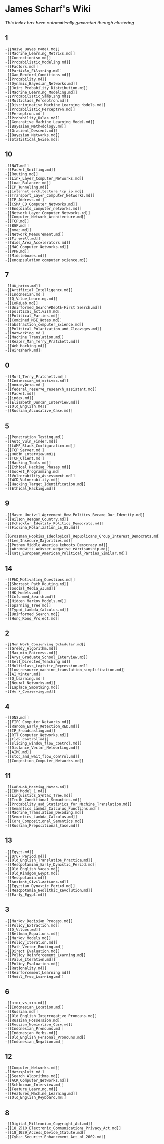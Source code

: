 # James Scharf's Wiki
*This index has been automatically generated through clustering.*
## 1
	-[[Naive_Bayes_Model.md]]
	-[[Machine_Learning_Metrics.md]]
	-[[Connectionism.md]]
	-[[Probabilistic_Modeling.md]]
	-[[Factors.md]]
	-[[Particle_Filtering.md]]
	-[[Gao_Rexford_Conditions.md]]
	-[[Probability.md]]
	-[[Dynamic_Bayesian_Networks.md]]
	-[[Joint_Probability_Distribution.md]]
	-[[Machine_Learning_Modeling.md]]
	-[[Probabilistic_Sampling.md]]
	-[[Multiclass_Perceptron.md]]
	-[[Discriminative_Machine_Learning_Models.md]]
	-[[Probabilistic_Perceptron.md]]
	-[[Perceptron.md]]
	-[[Probability_Rules.md]]
	-[[Generative_Machine_Learning_Model.md]]
	-[[Bayesian_Methodology.md]]
	-[[Gradient_Descent.md]]
	-[[Bayesian_Networks.md]]
	-[[Statistical_Noise.md]]
## 10
	-[[NAT.md]]
	-[[Packet_Sniffing.md]]
	-[[Routing.md]]
	-[[Link_Layer_Computer_Networks.md]]
	-[[Load_Balancer.md]]
	-[[IP_Tunneling.md]]
	-[[internet_architecture_tcp_ip.md]]
	-[[Transport_Layer_Computer_Networks.md]]
	-[[IP_Address.md]]
	-[[CSMA_CD_Computer_Networks.md]]
	-[[Endpoints_computer_networks.md]]
	-[[Network_Layer_Computer_Networks.md]]
	-[[Computer_Network_Architecture.md]]
	-[[TCP.md]]
	-[[BGP.md]]
	-[[nmap.md]]
	-[[Network_Measurement.md]]
	-[[Firewall.md]]
	-[[Wide_Area_Accelerators.md]]
	-[[MAC_Computer_Networks.md]]
	-[[VPN.md]]
	-[[Middleboxes.md]]
	-[[encapsulation_computer_science.md]]
## 7
	-[[HK_Notes.md]]
	-[[Artificial_Intelligence.md]]
	-[[Indonesian.md]]
	-[[Q_Value_Learning.md]]
	-[[LoReLab.md]]
	-[[Uninformed_Search#Depth-First Search.md]]
	-[[political_activism.md]]
	-[[Political_Parties.md]]
	-[[Combined_MSE_Notes.md]]
	-[[abstraction_computer_science.md]]
	-[[Political_Polarization_and_Cleavages.md]]
	-[[Networking.md]]
	-[[Machine_Translation.md]]
	-[[Reaper_Man_Terry_Pratchett.md]]
	-[[Web_Hacking.md]]
	-[[Wireshark.md]]
## 0
	-[[Mort_Terry_Pratchett.md]]
	-[[Indonesian_Adjectives.md]]
	-[[пожалуйста.md]]
	-[[federal_reserve_research_assistant.md]]
	-[[Packet.md]]
	-[[index.md]]
	-[[Elizabeth_Duncan_Interview.md]]
	-[[Old_English.md]]
	-[[Russian_Accusative_Case.md]]
## 5
	-[[Penetration_Testing.md]]
	-[[Auto_Vuln_Finder.md]]
	-[[LAMP_Stack_Configuration.md]]
	-[[TCP_Server.md]]
	-[[Rubin_Interview.md]]
	-[[TCP_Client.md]]
	-[[Hacking_Tools.md]]
	-[[Ethical_Hacking_Phases.md]]
	-[[Socket_Programming.md]]
	-[[Vulnerability_Assessment.md]]
	-[[WCD_Vulnerability.md]]
	-[[Hacking_Target_Identification.md]]
	-[[Ethical_Hacking.md]]
## 9
	-[[Mason_Uncivil_Agreement_How_Politics_Became_Our_Identity.md]]
	-[[Wilson_Reagan_Country.md]]
	-[[Schickler_Identity_Politics_Democrats.md]]
	-[[Fiorina_Polarization_in_US.md]]
	-[[Grossman_Hopkins_Ideological_Republicans_Group_Interest_Democrats.md]]
	-[[Lee_Insecure_Majorities.md]]
	-[[Putnam_Middle_America_Reboots_Democracy.md]]
	-[[Abramowitz_Webster_Negative_Partisanship.md]]
	-[[Katz_European_American_Political_Parties_Similar.md]]
## 14
	-[[PhD_Motivating_Questions.md]]
	-[[Shortest_Path_Routing.md]]
	-[[Social_Media_AI.md]]
	-[[HK_Models.md]]
	-[[Informed_Search.md]]
	-[[Hidden_Markov_Models.md]]
	-[[Spanning_Tree.md]]
	-[[Typed_Lambda_Calculus.md]]
	-[[Uninformed_Search.md]]
	-[[Hong_Kong_Project.md]]
## 2
	-[[Non_Work_Conserving_Scheduler.md]]
	-[[Greedy_Algorithm.md]]
	-[[Max_min_Fairness.md]]
	-[[Arya_Graduate_School_Interview.md]]
	-[[Self_Directed_Teaching.md]]
	-[[Multiclass_Logistic_Regression.md]]
	-[[low_resource_machine_translation_simplification.md]]
	-[[AI_Winter.md]]
	-[[Q_Learning.md]]
	-[[Neural_Networks.md]]
	-[[Laplace_Smoothing.md]]
	-[[Work_Conserving.md]]
## 4
	-[[DNS.md]]
	-[[FIFO_Computer_Networks.md]]
	-[[Random_Early_Detection_RED.md]]
	-[[IP_Broadcasting.md]]
	-[[RTT_Computer_Networks.md]]
	-[[Flow_Control.md]]
	-[[sliding_window_flow_control.md]]
	-[[Distance_Vector_Networking.md]]
	-[[AIMD.md]]
	-[[stop_and_wait_flow_control.md]]
	-[[Congestion_Computer_Networks.md]]
## 11
	-[[LoReLab_Meeting_Notes.md]]
	-[[IBM_Model_1.md]]
	-[[Linguistics_Syntax_Tree.md]]
	-[[Truth_Conditional_Semantics.md]]
	-[[Probability_and_Statistics_for_Machine_Translation.md]]
	-[[Semantics_Lambda_Calculus_Functions.md]]
	-[[Machine_Translation_Decoding.md]]
	-[[Semantics_Lambda_Calculus.md]]
	-[[Core_Compositional_Semantics.md]]
	-[[Russian_Prepositional_Case.md]]
## 13
	-[[Egypt.md]]
	-[[Uruk_Period.md]]
	-[[Old_English_Translation_Practice.md]]
	-[[Mesopotamian_Early_Dynastic_Period.md]]
	-[[Old_English_Vocab.md]]
	-[[Old_Kindgom_Egypt.md]]
	-[[Mesopotamia.md]]
	-[[Ancient_Civilizations.md]]
	-[[Egyptian_Dynastic_Period.md]]
	-[[Mesopotamia_Neolithic_Revolution.md]]
	-[[Early_Egypt.md]]
## 3
	-[[Markov_Decision_Process.md]]
	-[[Policy_Extraction.md]]
	-[[Q_Values.md]]
	-[[Bellman_Equations.md]]
	-[[Markov_Models.md]]
	-[[Policy_Iteration.md]]
	-[[Path_Vector_Routing.md]]
	-[[Direct_Evaluation.md]]
	-[[Policy_Reinforcement_Learning.md]]
	-[[Value_Iteration.md]]
	-[[Policy_Evaluation.md]]
	-[[Rationality.md]]
	-[[Reinforcement_Learning.md]]
	-[[Model_Free_Learning.md]]
## 6
	-[[этот_vs_это.md]]
	-[[Indonesian_Location.md]]
	-[[Russian.md]]
	-[[Old_English_Interrogative_Pronouns.md]]
	-[[Russian_Possession.md]]
	-[[Russian_Nominative_Case.md]]
	-[[Indonesian_Pronouns.md]]
	-[[Indonesian_Verbs.md]]
	-[[Old_English_Personal_Pronouns.md]]
	-[[Indonesian_Negation.md]]
## 12
	-[[Computer_Networks.md]]
	-[[Metasploit.md]]
	-[[Search_Algorithms.md]]
	-[[ACK_Computer_Networks.md]]
	-[[Schlozman_Interview.md]]
	-[[Feature_Learning.md]]
	-[[Features_Machine_Learning.md]]
	-[[Old_English_Keyboard.md]]
## 8
	-[[Digital_Millennium_Copyright_Act.md]]
	-[[18_2510_Electronic_Communications_Privacy_Act.md]]
	-[[18_1029_Access_Device_Statute.md]]
	-[[Cyber_Security_Enhancement_Act_of_2002.md]]
